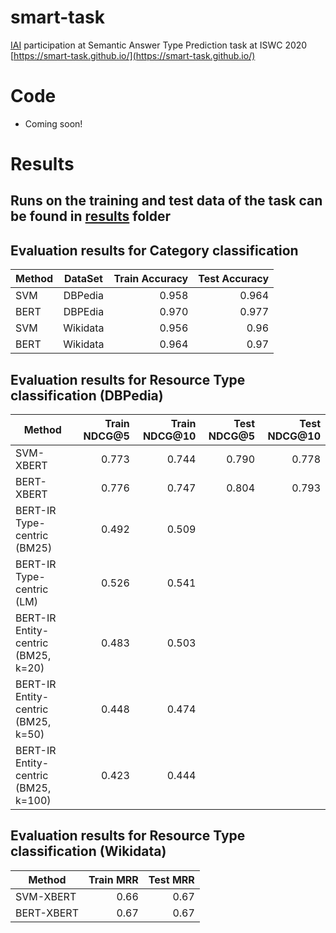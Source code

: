 # smart-task
[IAI](http://iai.group) participation at Semantic Answer Type Prediction task at ISWC 2020 [https://smart-task.github.io/](https://smart-task.github.io/)

# Code
 - Coming soon!
# Results
## Runs on the training and test data of the task can be found in [results](results) folder
## Evaluation results for Category classification

| Method   |      DataSet      |  Train Accuracy | Test Accuracy |
|----------|:-------------:|------:|------:|
| SVM |  DBPedia | 0.958 |  0.964 |
| BERT |    DBPEdia   |  0.970 |0.977 |
| SVM | Wikidata |    0.956 |0.96 | 
| BERT | Wikidata |    0.964 | 0.97 |

## Evaluation results for Resource Type classification  (DBPedia)

| Method   | Train NDCG@5 | Train NDCG@10 | Test  NDCG@5 | Test NDCG@10 |
|----------|------:|------:|------:|------:|
| SVM-XBERT  | 0.773 | 0.744 | 0.790 | 0.778 | 
| BERT-XBERT  | 0.776 | 0.747 |  0.804 | 0.793 |
| BERT-IR Type-centric (BM25)  | 0.492 | 0.509 | | |
| BERT-IR Type-centric (LM)  | 0.526 | 0.541 | | | 
| BERT-IR Entity-centric (BM25, k=20)  | 0.483 | 0.503 | | |
| BERT-IR Entity-centric (BM25, k=50)  | 0.448 | 0.474 | | |
| BERT-IR Entity-centric (BM25, k=100)  | 0.423 | 0.444 | | |


## Evaluation results for Resource Type classification  (Wikidata)
| Method   |  Train MRR | Test MRR | 
|----------|------:|------:|
| SVM-XBERT  |  0.66  | 0.67|
| BERT-XBERT  |  0.67  | 0.67|

